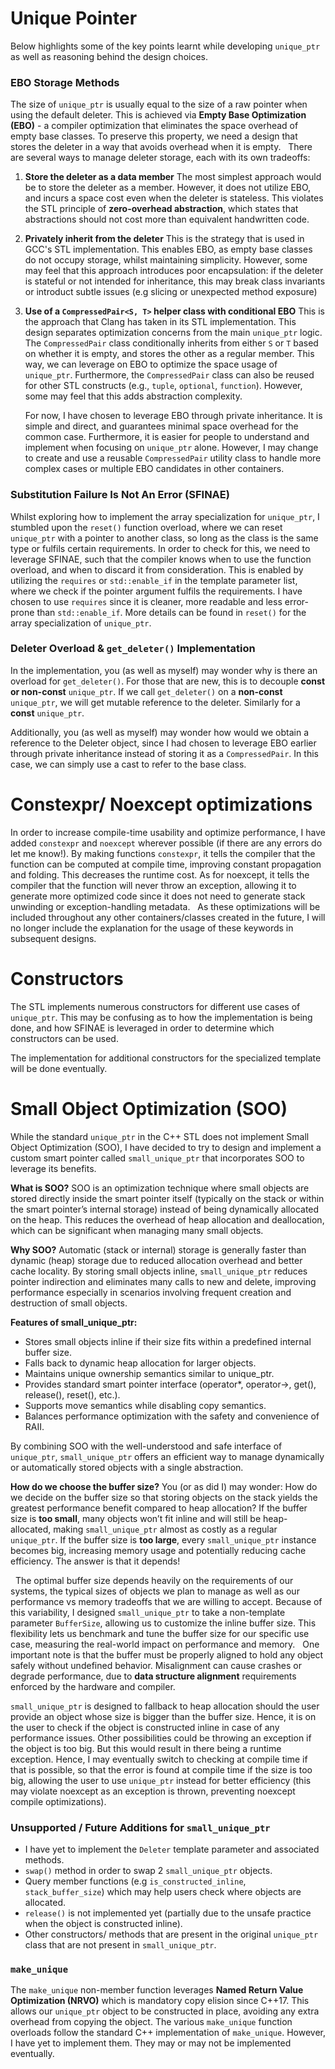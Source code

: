# Unique Pointer
Below highlights some of the key points learnt while developing `unique_ptr` as well as reasoning behind the design choices.

### EBO Storage Methods
The size of `unique_ptr` is usually equal to the size of a raw pointer when using the default deleter. This is achieved via **Empty Base Optimization (EBO)** - a compiler optimization that eliminates the space overhead of empty base classes. To preserve this property, we need a design that stores the deleter in a way that avoids overhead when it is empty.
&nbsp;
There are several ways to manage deleter storage, each with its own tradeoffs:
1. **Store the deleter as a data member**
    The most simplest approach would be to store the deleter as a member. However, it does not utilize EBO, and incurs a space cost even when the deleter is stateless. This violates the STL principle of **zero-overhead abstraction**, which states that abstractions should not cost more than equivalent handwritten code.
2. **Privately inherit from the deleter**
    This is the strategy that is used in GCC's STL implementation.
    This enables EBO, as empty base classes do not occupy storage, whilst maintaining simplicity. However, some may feel that this approach introduces poor encapsulation: if the deleter is stateful or not intended for inheritance, this may break class invariants or introduct subtle issues (e.g slicing or unexpected method exposure)
3. **Use of a `CompressedPair<S, T>` helper class with conditional EBO**
    This is the approach that Clang has taken in its STL implementation.
    This design separates optimization concerns from the main `unique_ptr` logic. The `CompressedPair` class conditionally inherits from either `S` or `T` based on whether it is empty, and stores the other as a regular member. This way, we can leverage on EBO to optimize the space usage of `unique_ptr`. Furthermore, the `CompressedPair` class can also be reused for other STL constructs (e.g., `tuple`, `optional`, `function`). However, some may feel that this adds abstraction complexity.

    For now, I have chosen to leverage EBO through private inheritance. It is simple and direct, and guarantees minimal space overhead for the common case. Furthermore, it is easier for people to understand and implement when focusing on `unique_ptr` alone. However, I may change to create and use a reusable `CompressedPair` utility class to handle more complex cases or multiple EBO candidates in other containers.

### Substitution Failure Is Not An Error (SFINAE)
Whilst exploring how to implement the array specialization for `unique_ptr`, I stumbled upon the `reset()` function overload, where we can reset `unique_ptr` with a pointer to another class, so long as the class is the same type or fulfils certain requirements.
In order to check for this, we need to leverage SFINAE, such that the compiler knows when to use the function overload, and when to discard it from consideration. This is enabled by utilizing the `requires` or `std::enable_if` in the template parameter list, where we check if the pointer argument fulfils the requirements. I have chosen to use `requires` since it is cleaner, more readable and less error-prone than `std::enable_if`. More details can be found in `reset()` for the array specialization of `unique_ptr`.

### Deleter Overload & `get_deleter()` Implementation
In the implementation, you (as well as myself) may wonder why is there an overload for `get_deleter()`. For those that are new, this is to decouple **const or non-const** `unique_ptr`. If we call `get_deleter()` on a **non-const** `unique_ptr`, we will get mutable reference to the deleter. Similarly for a **const** `unique_ptr`.

Additionally, you (as well as myself) may wonder how would we obtain a reference to the Deleter object, since I had chosen to leverage EBO earlier through private inheritance instead of storing it as a `CompressedPair`. In this case, we can simply use a cast to refer to the base class.

# Constexpr/ Noexcept optimizations
In order to increase compile-time usability and optimize performance, I have added `constexpr` and `noexcept` wherever possible (if there are any errors do let me know!). By making functions `constexpr`, it tells the compiler that the function can be computed at compile time, improving constant propagation and folding. This decreases the runtime cost. As for noexcept, it tells the compiler that the function will never throw an exception, allowing it to generate more optimized code since it does not need to generate stack unwinding or exception-handling metadata.
&nbsp;
As these optimizations will be included throughout any other containers/classes created in the future, I will no longer include the explanation for the usage of these keywords in subsequent designs.

# Constructors
The STL implements numerous constructors for different use cases of `unique_ptr`. This may be confusing as to how the implementation is being done, and how SFINAE is leveraged in order to determine which constructors can be used.

The implementation for additional constructors for the specialized template will be done eventually.

# Small Object Optimization (SOO)
While the standard `unique_ptr` in the C++ STL does not implement Small Object Optimization (SOO), I have decided to try to design and implement a custom smart pointer called `small_unique_ptr` that incorporates SOO to leverage its benefits.

**What is SOO?**
SOO is an optimization technique where small objects are stored directly inside the smart pointer itself (typically on the stack or within the smart pointer’s internal storage) instead of being dynamically allocated on the heap. This reduces the overhead of heap allocation and deallocation, which can be significant when managing many small objects.

**Why SOO?**
Automatic (stack or internal) storage is generally faster than dynamic (heap) storage due to reduced allocation overhead and better cache locality. By storing small objects inline, `small_unique_ptr` reduces pointer indirection and eliminates many calls to new and delete, improving performance especially in scenarios involving frequent creation and destruction of small objects.

**Features of small_unique_ptr:**
- Stores small objects inline if their size fits within a predefined internal buffer size.
- Falls back to dynamic heap allocation for larger objects.
- Maintains unique ownership semantics similar to unique_ptr.
- Provides standard smart pointer interface (operator*, operator->, get(), release(), reset(), etc.).
- Supports move semantics while disabling copy semantics.
- Balances performance optimization with the safety and convenience of RAII.

By combining SOO with the well-understood and safe interface of `unique_ptr`, `small_unique_ptr` offers an efficient way to manage dynamically or automatically stored objects with a single abstraction.

**How do we choose the buffer size?**
You (or as did I) may wonder:  How do we decide on the buffer size so that storing objects on the stack yields the greatest performance benefit compared to heap allocation? If the buffer size is **too small**, many objects won’t fit inline and will still be heap-allocated, making `small_unique_ptr` almost as costly as a regular `unique_ptr`. If the buffer size is **too large**, every `small_unique_ptr` instance becomes big, increasing memory usage and potentially reducing cache efficiency. The answer is that it depends!

&nbsp;
The optimal buffer size depends heavily on the requirements of our systems, the typical sizes of objects we plan to manage as well as our performance vs memory tradeoffs that we are willing to accept. Because of this variability, I designed `small_unique_ptr` to take a non-template parameter `BufferSize`, allowing us to customize the inline buffer size. This flexibility lets us benchmark and tune the buffer size for our specific use case, measuring the real-world impact on performance and memory.
&nbsp;
One important note is that the buffer must be properly aligned to hold any object safely without undefined behavior. Misalignment can cause crashes or degrade performance, due to **data structure alignment** requirements enforced by the hardware and compiler.

`small_unique_ptr` is designed to fallback to heap allocation should the user provide an object whose size is bigger than the buffer size. Hence, it is on the user to check if the object is constructed inline in case of any performance issues. Other possibilities could be throwing an exception if the object is too big. But this would result in there being a runtime exception. Hence, I may eventually switch to checking at compile time if that is possible, so that the error is found at compile time if the size is too big, allowing the user to use `unique_ptr` instead for better efficiency (this may violate noexcept as an exception is thrown, preventing noexcept compile optimizations).

### Unsupported / Future Additions for `small_unique_ptr`
- I have yet to implement the `Deleter` template parameter and associated methods.
- `swap()` method in order to swap 2 `small_unique_ptr` objects.
- Query member functions (e.g `is_constructed_inline`, `stack_buffer_size`) which may help users check where objects are allocated.
- `release()` is not implemented yet (partially due to the unsafe practice when the object is constructed inline).
- Other constructors/ methods that are present in the original `unique_ptr` class that are not present in `small_unique_ptr`.

### `make_unique`
The `make_unique` non-member function leverages **Named Return Value Optimization (NRVO)** which is mandatory copy elision since C++17. This allows our `unique_ptr` object to be constructed in place, avoiding any extra overhead from copying the object. The various `make_unique` function overloads follow the standard C++ implementation of `make_unique`. However, I have yet to implement them. They may or may not be implemented eventually.